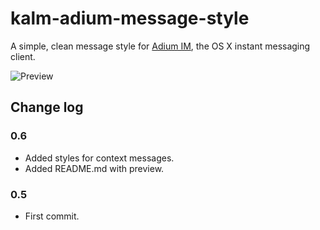kalm-adium-message-style
========================

A simple, clean message style for [Adium IM](http://adium.im/), the OS X instant messaging client.

![Preview](http://i.imgur.com/JzKcN.png)


## Change log

### 0.6
* Added styles for context messages.
* Added README.md with preview.

### 0.5
* First commit.
